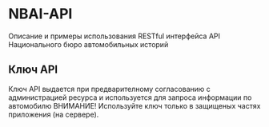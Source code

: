 # NBAI-API
Описание и примеры использования RESTful интерфейса API Национального бюро автомобильных историй
## Ключ API

Ключ API выдается при предварителному согласованию с администрацией ресурса и используется для запроса информации по автомобилю
ВНИМАНИЕ! Используйте ключ только в защищеных частях приложения (на сервере).
